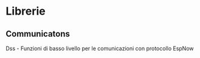 # Librerie

## Communicatons
Dss - Funzioni di basso livello per le comunicazioni con protocollo EspNow
